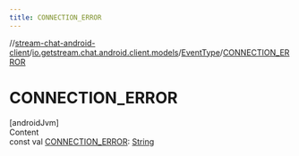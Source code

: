 ```yaml
---
title: CONNECTION_ERROR
---
```

//[stream-chat-android-client](../../../index.md)/[io.getstream.chat.android.client.models](../index.md)/[EventType](index.md)/[CONNECTION_ERROR](CONNECTION_ERROR.md)



# CONNECTION_ERROR  
[androidJvm]  
Content  
const val [CONNECTION_ERROR](CONNECTION_ERROR.md): [String](https://kotlinlang.org/api/latest/jvm/stdlib/kotlin/-string/index.html)  



